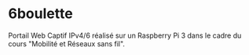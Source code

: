 # 6boulette
Portail Web Captif IPv4/6 réalisé sur un Raspberry Pi 3 dans le cadre du cours "Mobilité et Réseaux sans fil".
